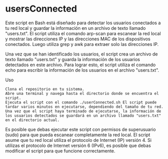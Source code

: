 # usersConnected

Este script en Bash está diseñado para detectar los usuarios conectados a tu red local y guardar la información en un archivo de texto llamado "users.txt". El script utiliza el comando arp-scan para escanear la red local y mostrar las direcciones IP y las direcciones MAC de los dispositivos conectados. Luego utiliza grep y awk para extraer solo las direcciones IP.

Una vez que se han identificado los usuarios, el script crea un archivo de texto llamado "users.txt" y guarda la información de los usuarios detectados en este archivo. Para lograr esto, el script utiliza el comando echo para escribir la información de los usuarios en el archivo "users.txt".

Uso
    
    Clona el repositorio en tu sistema.
    Abre una terminal y navega hasta el directorio donde se encuentra el script.
    Ejecuta el script con el comando ./userConnected.sh El script puede tardar varios minutos en ejecutarse, dependiendo del tamaño de tu red.
    Una vez que el script haya terminado de ejecutarse, la información de los usuarios detectados se guardará en un archivo llamado "users.txt" en el directorio actual.


Es posible que debas ejecutar este script con permisos de superusuario (sudo) para que pueda escanear completamente la red local.
El script asume que tu red local utiliza el protocolo de Internet (IP) versión 4. Si utilizas el protocolo de Internet versión 6 (IPv6), es posible que debas modificar el script para que funcione correctamente.
